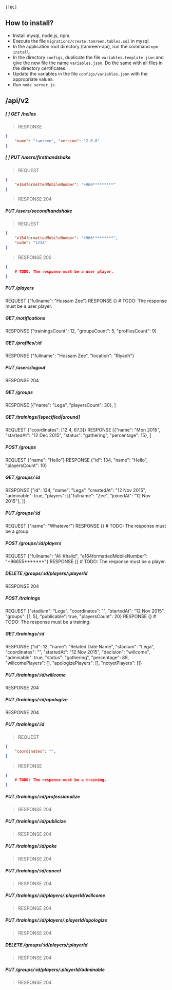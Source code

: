 `[TOC]`

## How to install?
- Install mysql, node.js, npm.
- Execute the file <code>migrations/create.tamreen.tables.sql</code> in mysql.
- In the application root directory (tamreen-api), run the command <code>npm install</code>.
- In the directory <code>configs</code>, duplicate the file <code>variables.template.json</code> and give the new file the name <code>variables.json</code>. Do the same with all files in the directory certificates.
- Update the variables in the file <code>configs/variables.json</code> with the appropriate values.
- Run <code>node server.js</code>.

## /api/v2

##### [ ] GET /hellos
> RESPONSE 

```json
{
	"name": "tamreen", "version": "2.0.0"
}
```

##### [ ] PUT /users/firsthandshake
> REQUEST 

```json
{
	"e164formattedMobileNumber": "+966*********"
}
```

> RESPONSE 204

##### PUT /users/secondhandshake
> REQUEST

```json
{
	"e164formattedMobileNumber": "+966*********",
	"code": "1234"
}
```

> RESPONSE 200

```json
{
	# TODO: The response must be a user player.
}
```

##### PUT /players
REQUEST {"fullname": "Hussam Zee"}
RESPONSE {} # TODO: The response must be a user player.

##### GET /notifications
RESPONSE {"trainingsCount": 12, "groupsCount": 5, "profilesCount": 9}

##### GET /profiles/:id
RESPONSE {"fullname": "Hossam Zee", "location": "Riyadh"}

##### PUT /users/logout
RESPONSE 204

##### GET /groups
RESPONSE [{"name": "Lega", "playersCount": 30}, ]

##### GET /trainings/[specified|around]
REQUEST {"coordinates": [12.4, 67.3]}
RESPONSE [{"name": "Mon 2015", "startedAt": "12 Dec 2015", "status": "gathering", "percentage": 15}, ]

##### POST /groups
REQUEST {"name": "Hello"}
RESPONSE {"id": 134, "name": "Hello", "playersCount": 10}

##### GET /groups/:id
RESPONSE {"id": 134, "name": "Lega", "createdAt": "12 Nov 2015", "adminable": true, "players": [{"fullname": "Zee", "joinedAt": "12 Nov 2015"}, ]}

##### PUT /groups/:id
REQUEST {"name": "Whatever"}
RESPONSE {} # TODO: The response must be a group.

##### POST /groups/:id/players
REQUEST {"fullname": "Ali Khalid", "e164formattedMobileNumber": "+96655*******"}
RESPONSE {} # TODO: The response must be a player.

##### DELETE /groups/:id/players/:playerId
RESPONSE 204

##### POST /trainings
REQUEST {"stadium": "Lega", "coordinates": "", "startedAt": "12 Nov 2015", "groups": [1, 5], "publicable": true, "playersCount": 20}
RESPONSE {} # TODO: The response must be a training.

##### GET /trainings/:id
RESPONSE {"id": 12, "name": "Related Date Name", "stadium": "Lega", "coordinates": "", "startedAt": "12 Nov 2015", "decision": "willcome", "adminable": true, "status": "gathering", "percentage": 89, "willcomePlayers": [], "apologizePlayers": [], "notyetPlayers": []}

##### PUT /trainings/:id/willcome
RESPONSE 204

##### PUT /trainings/:id/apologize
RESPONSE 204

##### PUT /trainings/:id
> REQUEST 

```json
{
	"coordinates": "", 
}
```
> RESPONSE

```json
{
	# TODO: The response must be a training.
}
```

##### PUT /trainings/:id/professionalize
> RESPONSE 204

##### PUT /trainings/:id/publicize
> RESPONSE 204

##### PUT /trainings/:id/poke
> RESPONSE 204

##### PUT /trainings/:id/cancel
> RESPONSE 204

##### PUT /trainings/:id/players/:playerId/willcome
> RESPONSE 204

##### PUT /trainings/:id/players/:playerId/apologize
> RESPONSE 204

##### DELETE /groups/:id/players/:playerId
> RESPONSE 204

##### PUT /groups/:id/players/:playerId/adminable
> RESPONSE 204
